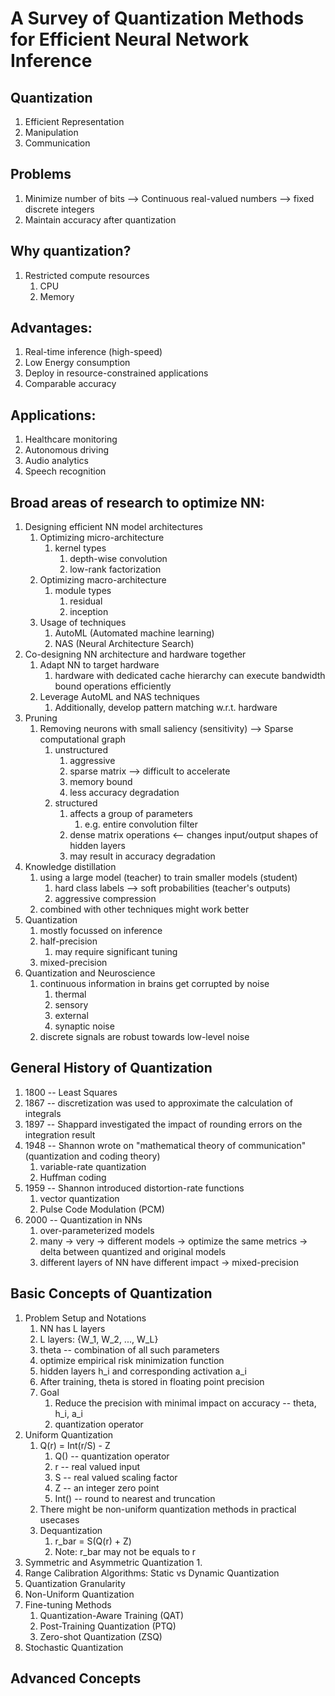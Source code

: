 # A Survey of Quantization Methods for Efficient Neural Network Inference

## Quantization
1. Efficient Representation
2. Manipulation
3. Communication

## Problems
1. Minimize number of bits --> Continuous real-valued numbers --> fixed discrete integers
2. Maintain accuracy after quantization

## Why quantization?
1. Restricted compute resources
   1. CPU
   2. Memory

## Advantages:
1. Real-time inference (high-speed)
2. Low Energy consumption
3. Deploy in resource-constrained applications
4. Comparable accuracy

## Applications:
1. Healthcare monitoring
2. Autonomous driving
3. Audio analytics
4. Speech recognition

## Broad areas of research to optimize NN:
1. Designing efficient NN model architectures
   1. Optimizing micro-architecture
      1. kernel types
         1. depth-wise convolution
         2. low-rank factorization
   2. Optimizing macro-architecture
      1. module types
         1. residual
         2. inception
   3. Usage of techniques
      1. AutoML (Automated machine learning) 
      2. NAS (Neural Architecture Search)
2. Co-designing NN architecture and hardware together
   1. Adapt NN to target hardware
      1. hardware with dedicated cache hierarchy can execute bandwidth bound operations efficiently
   2. Leverage AutoML and NAS techniques
      1. Additionally, develop pattern matching w.r.t. hardware
3. Pruning
   1. Removing neurons with small saliency (sensitivity) --> Sparse computational graph
      1. unstructured
         1. aggressive
         2. sparse matrix --> difficult to accelerate
         3. memory bound
         4. less accuracy degradation
      2. structured
         1. affects a group of parameters
            1. e.g. entire convolution filter
         2. dense matrix operations <-- changes input/output shapes of hidden layers
         3. may result in accuracy degradation
4. Knowledge distillation
   1. using a large model (teacher) to train smaller models (student)
      1. hard class labels --> soft probabilities (teacher's outputs)
      2. aggressive compression
   2. combined with other techniques might work better
5. Quantization
   1. mostly focussed on inference
   2. half-precision
      1. may require significant tuning
   3. mixed-precision
6. Quantization and Neuroscience
   1. continuous information in brains get corrupted by noise
      1. thermal
      2. sensory
      3. external
      4. synaptic noise
   2. discrete signals are robust towards low-level noise


## General History of Quantization
1. 1800 -- Least Squares 
2. 1867 -- discretization was used to approximate the calculation  of integrals
3. 1897 -- Shappard investigated the impact of rounding errors on the integration result
4. 1948 -- Shannon wrote on "mathematical theory of communication" (quantization and coding theory)
   1. variable-rate quantization
   2. Huffman coding
5. 1959 -- Shannon introduced distortion-rate functions
   1. vector quantization
   2. Pulse Code Modulation (PCM)
6. 2000 -- Quantization in NNs
   1. over-parameterized models
   2. many -> very -> different models -> optimize the same metrics -> delta between quantized and original models
   3. different layers of NN have different impact -> mixed-precision

## Basic Concepts of Quantization
1. Problem Setup and Notations
   1. NN has L layers
   2. L layers: {W_1, W_2, ..., W_L}
   3. theta -- combination of all such parameters
   4. optimize empirical risk minimization function
   5. hidden layers h_i and corresponding activation a_i
   6. After training, theta is stored in floating point precision
   7. Goal
      1. Reduce the precision with minimal impact on accuracy -- theta, h_i, a_i
      2. quantization operator
2. Uniform Quantization
   1. Q(r) = Int(r/S) - Z
      1. Q() -- quantization operator
      2. r --  real valued input
      3. S -- real valued scaling factor
      4. Z -- an integer zero point
      5. Int() -- round to nearest and truncation 
   2. There might be non-uniform quantization methods in practical usecases
   3. Dequantization
      1. r_bar = S(Q(r) + Z)
      2. Note: r_bar may not be equals to r
3. Symmetric and Asymmetric Quantization
   1. 
4. Range Calibration Algorithms: Static vs Dynamic Quantization
5. Quantization Granularity
6. Non-Uniform Quantization
7. Fine-tuning Methods
   1. Quantization-Aware Training (QAT)
   2. Post-Training Quantization (PTQ)
   3. Zero-shot Quantization (ZSQ)
8. Stochastic Quantization

## Advanced Concepts